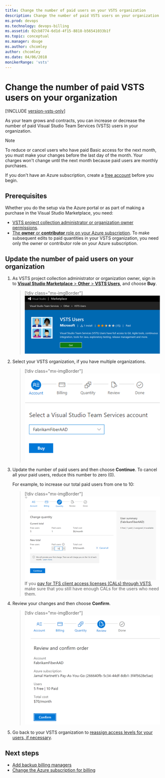 ```yaml
---
title: Change the number of paid users on your VSTS organization 
description: Change the number of paid VSTS users on your organization as your team grows or contracts (VSO, VSTS)
ms.prod: devops
ms.technology: devops-billing
ms.assetid: 02cb8774-6d1d-4f15-8818-b56541033b1f
ms.topic: conceptual
ms.manager: douge
ms.author: chcomley
author: chcomley
ms.date: 04/06/2018
monikerRange: 'vsts'
---
```

# Change the number of paid VSTS users on your organization

[!INCLUDE [version-vsts-only](../../_shared/version-vsts-only.md)]

As your team grows and contracts, you can increase or decrease the number of paid Visual Studio Team Services (VSTS) users in your organization.

> [!NOTE]
> To reduce or cancel users who have paid Basic access for the next month, you must make your changes before the last day of the month.
> Your charges won't change until the next month because paid users are monthly purchases.

If you don't have an Azure subscription, create a [free account](https://azure.microsoft.com/free/?WT.mc_id=A261C142F) before you begin.

## Prerequisites

Whether you do the setup via the Azure portal or as part of making a purchase in the Visual Studio Marketplace, you need:

* [VSTS project collection administrator or organization owner permissions](vsts-billing-faq.md#find-owner).
* [The **owner** or **contributor** role on your Azure subscription](add-backup-billing-managers.md). To make subsequent edits to paid quantities in your VSTS organization, you need only the owner or contributor role on your Azure subscription.

## Update the number of paid users on your organization

1. As VSTS project collection administrator or organization owner, sign in to [**Visual Studio Marketplace** > **Other** > **VSTS Users**](https://marketplace.visualstudio.com/items?itemName=ms.vss-vstsuser), and choose **Buy**.

   > [!div class="mx-imgBorder"]
![Go to Visual Studio Marketplace, Other, VSTS Users](_img/buy-more-basic-access/get-vsts-users-marketplace.png)

2. Select your VSTS organization, if you have multiple organizations.

   > [!div class="mx-imgBorder"]
![Select your VSTS organization](_img/buy-more-basic-access/marketplace-choose-buy.png)

3. Update the number of paid users and then choose **Continue**. To cancel all your paid users, reduce this number to zero (0).

    For example, to increase our total paid users from one to 10:

   > [!div class="mx-imgBorder"]
![Change number of paid Basic users](_img/reduce-cancel-paid-vsts-users/change-quantity-of-users.png)
    > If you [pay for TFS client access licenses (CALs) through VSTS](buy-access-tfs-test-hub.md), make sure that you still have enough CALs for the users who need them.

4. Review your changes and then choose **Confirm**.

   > [!div class="mx-imgBorder"]
![Review your changes and confirm total paid users](_img/reduce-cancel-paid-vsts-users/review-and-confirm.png)

5. Go back to your VSTS organization to [reassign access levels for your users, if necessary](../accounts/add-organization-users-from-user-hub.md).

## Next steps

* [Add backup billing managers](add-backup-billing-managers.md)
* [Change the Azure subscription for billing](change-azure-subscription.md)